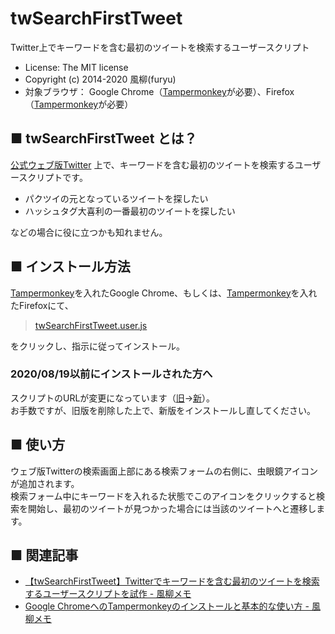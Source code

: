 twSearchFirstTweet
==================
Twitter上でキーワードを含む最初のツイートを検索するユーザースクリプト

- License: The MIT license  
- Copyright (c) 2014-2020 風柳(furyu)  
- 対象ブラウザ： Google Chrome（[Tampermonkey](https://chrome.google.com/webstore/detail/tampermonkey/dhdgffkkebhmkfjojejmpbldmpobfkfo)が必要）、Firefox（[Tampermonkey](https://addons.mozilla.org/ja/firefox/addon/tampermonkey/)が必要）


■ twSearchFirstTweet とは？
---
[公式ウェブ版Twitter](https://twitter.com/) 上で、キーワードを含む最初のツイートを検索するユーザースクリプトです。  

- パクツイの元となっているツイートを探したい  
- ハッシュタグ大喜利の一番最初のツイートを探したい  

などの場合に役に立つかも知れません。  


■ インストール方法
---
[Tampermonkey](https://chrome.google.com/webstore/detail/tampermonkey/dhdgffkkebhmkfjojejmpbldmpobfkfo?hl=ja)を入れたGoogle Chrome、もしくは、[Tampermonkey](https://addons.mozilla.org/ja/firefox/addon/tampermonkey/)を入れたFirefoxにて、  

> [twSearchFirstTweet.user.js](https://github.com/furyutei/twSearchFirstTweet/raw/master/src/js/twSearchFirstTweet.user.js)  

をクリックし、指示に従ってインストール。  

### 2020/08/19以前にインストールされた方へ
スクリプトのURLが変更になっています（[旧](https://github.com/furyutei/twSearchFirstTweet/raw/master/twSearchFirstTweet.user.js)→[新](https://github.com/furyutei/twSearchFirstTweet/raw/master/src/js/twSearchFirstTweet.user.js)）。  
お手数ですが、旧版を削除した上で、新版をインストールし直してください。  


■ 使い方
---
ウェブ版Twitterの検索画面上部にある検索フォームの右側に、虫眼鏡アイコンが追加されます。  
検索フォーム中にキーワードを入れるた状態でこのアイコンをクリックすると検索を開始し、最初のツイートが見つかった場合には当該のツイートへと遷移します。  


■ 関連記事
---
- [【twSearchFirstTweet】Twitterでキーワードを含む最初のツイートを検索するユーザースクリプトを試作 - 風柳メモ](http://d.hatena.ne.jp/furyu-tei/20141228/1419741796)  
- [Google ChromeへのTampermonkeyのインストールと基本的な使い方 - 風柳メモ](http://d.hatena.ne.jp/furyu-tei/20141227/1419609930)  

